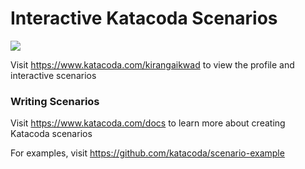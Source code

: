 # Interactive Katacoda Scenarios

[![](http://shields.katacoda.com/katacoda/kirangaikwad/count.svg)](https://www.katacoda.com/kirangaikwad "Get your profile on Katacoda.com")

Visit https://www.katacoda.com/kirangaikwad to view the profile and interactive scenarios

### Writing Scenarios
Visit https://www.katacoda.com/docs to learn more about creating Katacoda scenarios

For examples, visit https://github.com/katacoda/scenario-example
